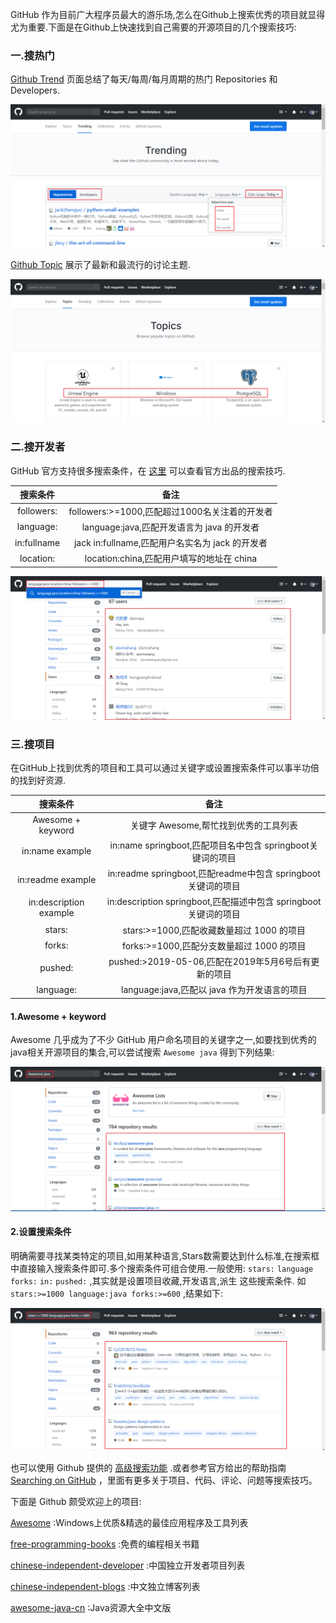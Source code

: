 GitHub 作为目前广大程序员最大的游乐场,怎么在Github上搜索优秀的项目就显得尤为重要.下面是在Github上快速找到自己需要的开源项目的几个搜索技巧:

### 一.搜热门

[Github Trend](https://github.com/trending) 页面总结了每天/每周/每月周期的热门 Repositories 和 Developers.

![githubTrending](../media/pictures/githubTrending.png)

[Github Topic](https://github.com/topics) 展示了最新和最流行的讨论主题.

![githubtopics](../media/pictures/githubtopics.png)

### 二.搜开发者

GitHub 官方支持很多搜索条件，在 [这里](https://help.github.com/articles/about-searching-on-github/) 可以查看官方出品的搜索技巧.

|    搜索条件     |                 备注                  |
| :---------: | :---------------------------------: |
| followers:  |  followers:>=1000,匹配超过1000名关注着的开发者  |
|  language:  |   language:java,匹配开发语言为 java 的开发者   |
| in:fullname | jack in:fullname,匹配用户名实名为 jack 的开发者 |
|  location:  |   location:china,匹配用户填写的地址在 china   |

![githubdevelop](../media/pictures/githubdevelop.png)

### 三.搜项目

在GitHub上找到优秀的项目和工具可以通过关键字或设置搜索条件可以事半功倍的找到好资源.

|          搜索条件          |                    备注                    |
| :--------------------: | :--------------------------------------: |
|   Awesome + keyword    |         关键字 Awesome,帮忙找到优秀的工具列表          |
|    in:name example     | in:name springboot,匹配项目名中包含 springboot关键词的项目 |
|   in:readme example    | in:readme springboot,匹配readme中包含 springboot关键词的项目 |
| in:description example | in:description springboot,匹配描述中包含 springboot关键词的项目 |
|         stars:         |      stars:>=1000,匹配收藏数量超过 1000 的项目      |
|         forks:         |      forks:>=1000,匹配分支数量超过 1000 的项目      |
|        pushed:         |  pushed:>2019-05-06,匹配在2019年5月6号后有更新的项目  |
|       language:        |     language:java,匹配以 java 作为开发语言的项目     |

#### 1.Awesome + keyword

Awesome 几乎成为了不少 GitHub 用户命名项目的关键字之一,如要找到优秀的java相关开源项目的集合,可以尝试搜索 `Awesome java` 得到下列结果:

![githubawesome](../media/pictures/githubawesome.png)

#### 2.设置搜索条件

明确需要寻找某类特定的项目,如用某种语言,Stars数需要达到什么标准,在搜索框中直接输入搜索条件即可.多个搜索条件可组合使用.一般使用: `stars:` `language` `forks:` `in:` `pushed:`  ,其实就是设置项目收藏,开发语言,派生 这些搜索条件. 如 `stars:>=1000 language:java forks:>=600` ,结果如下:

![githubcondition](../media/pictures/githubcondition.png)

也可以使用 Github 提供的 [高级搜索功能](https://github.com/search/advanced) .或者参考官方给出的帮助指南 [Searching on GitHub](https://help.github.com/articles/searching-on-github/) ，里面有更多关于项目、代码、评论、问题等搜索技巧。

下面是 Github 颇受欢迎上的项目:

[Awesome](https://github.com/Awesome-Windows/Awesome/blob/master/README-cn.md) :Windows上优质&精选的最佳应用程序及工具列表

[free-programming-books](https://github.com/EbookFoundation/free-programming-books/blob/master/free-programming-books-zh.md) :免费的编程相关书籍

[chinese-independent-developer](https://github.com/1c7/chinese-independent-developer) :中国独立开发者项目列表

[chinese-independent-blogs](https://github.com/timqian/chinese-independent-blogs) :中文独立博客列表

[awesome-java-cn](https://github.com/jobbole/awesome-java-cn#ancients) :Java资源大全中文版

